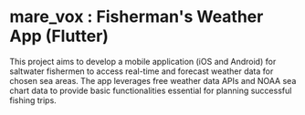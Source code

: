 
# mare_vox : Fisherman's Weather App (Flutter)

This project aims to develop a mobile application (iOS and Android) for saltwater fishermen to access real-time and forecast weather data for chosen sea areas. The app leverages free weather data APIs and NOAA sea chart data to provide basic functionalities essential for planning successful fishing trips.
